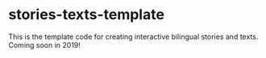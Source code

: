 # stories-texts-template
This is the template code for creating interactive bilingual stories and texts. Coming soon in 2019!
